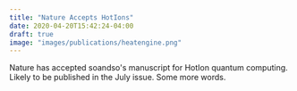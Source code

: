 ```yaml
---
title: "Nature Accepts HotIons"
date: 2020-04-20T15:42:24-04:00
draft: true
image: "images/publications/heatengine.png"
---
```

Nature has accepted soandso's manuscript for HotIon quantum computing. Likely to be published in the July issue. Some more words.

